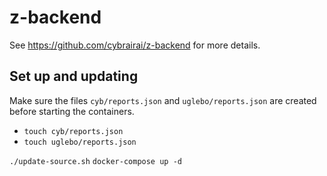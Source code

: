# z-backend

See https://github.com/cybrairai/z-backend for more details.

## Set up and updating

Make sure the files `cyb/reports.json` and `uglebo/reports.json` are
created before starting the containers.

- `touch cyb/reports.json`
- `touch uglebo/reports.json`

`./update-source.sh`
`docker-compose up -d`
